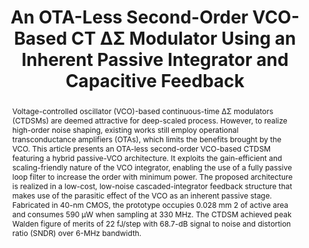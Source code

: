 ---
title: An OTA-Less Second-Order VCO-Based CT  ΔΣ  Modulator Using an Inherent Passive Integrator and Capacitive Feedback

authors:
- Shaolan Li
- David Z. Pan
- Nan Sun

publishDate: "2019-09-27"

summary: JSSC, 2020

abstract: "Voltage-controlled oscillator (VCO)-based continuous-time ΔΣ modulators (CTDSMs) are deemed attractive for deep-scaled process. However, to realize high-order noise shaping, existing works still employ operational transconductance amplifiers (OTAs), which limits the benefits brought by the VCO. This article presents an OTA-less second-order VCO-based CTDSM featuring a hybrid passive-VCO architecture. It exploits the gain-efficient and scaling-friendly nature of the VCO integrator, enabling the use of a fully passive loop filter to increase the order with minimum power. The proposed architecture is realized in a low-cost, low-noise cascaded-integrator feedback structure that makes use of the parasitic effect of the VCO as an inherent passive stage. Fabricated in 40-nm CMOS, the prototype occupies 0.028 mm 2 of active area and consumes 590 μW when sampling at 330 MHz. The CTDSM achieved peak Walden figure of merits of 22 fJ/step with 68.7-dB signal to noise and distortion ratio (SNDR) over 6-MHz bandwidth."

publication_types: ["2"]

publication: "IEEE Journal of Solid-State Circuits ( Volume: 55, Issue: 5, May 2020)"

tags:
- ΔΣ modulator (DSM)
- analog-to-digital converter (ADC)
- capacitive feedback
- cascaded-integrator feedback (CIFB)
- voltage-controlled oscillator (VCO)
- VCO-based ADC
- noise shaping
- oversampling ADC
- passive loop filter

links:
- name: IEEE Xplore
  url: https://ieeexplore.ieee.org/document/8851401/
---